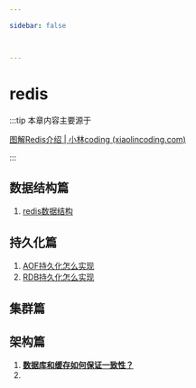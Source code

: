 ```yaml
---

sidebar: false



---
```


# redis

:::tip 本章内容主要源于

[图解Redis介绍 | 小林coding (xiaolincoding.com)](https://xiaolincoding.com/redis/)



:::



## 数据结构篇

1. [redis数据结构](./data_structure/data.md)





## 持久化篇

1. [AOF持久化怎么实现](./data_persistence/aof.md)
2. [RDB持久化怎么实现](./data_persistence/rdb.md)




## 集群篇



## 架构篇

1. [**数据库和缓存如何保证一致性？**](./architecture/data_consistency.md)
2. 



